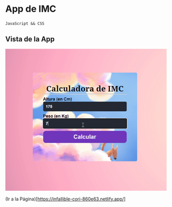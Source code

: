 # App de IMC
`JavaScript && CSS`

## Vista de la App
![image](vista.gif)

(Ir a la Página)[https://infallible-cori-860e63.netlify.app/]